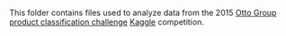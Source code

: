 This folder contains files used to analyze data from the 2015 [Otto Group product classification challenge](https://www.kaggle.com/c/otto-group-product-classification-challenge) [Kaggle](https://www.kaggle.com/) competition.
